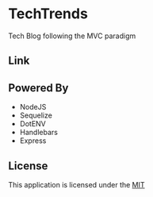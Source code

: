 # TechTrends
Tech Blog following the MVC paradigm 

## Link

## Powered By 
- NodeJS
- Sequelize
- DotENV
- Handlebars
- Express

## License
This application is licensed under the [MIT](LICENSE)